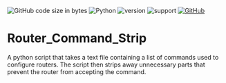 ![GitHub code size in bytes](https://img.shields.io/github/languages/code-size/Anthony-T-N/Router_Command_Strip)
![Python](https://img.shields.io/badge/python-%3E%3D3-brightgreen.svg)
![version](https://img.shields.io/badge/version-1.0.0-yellow.svg)
![support](https://img.shields.io/badge/OS-Windows-orange.svg)
[![GitHub](https://img.shields.io/github/license/mashape/apistatus.svg)](https://github.com/Anthony-T-N/Router_Command_Strip)

# Router_Command_Strip
A python script that takes a text file containing a list of commands used to configure routers. The script then strips away unnecessary
parts that prevent the router from accepting the command.
